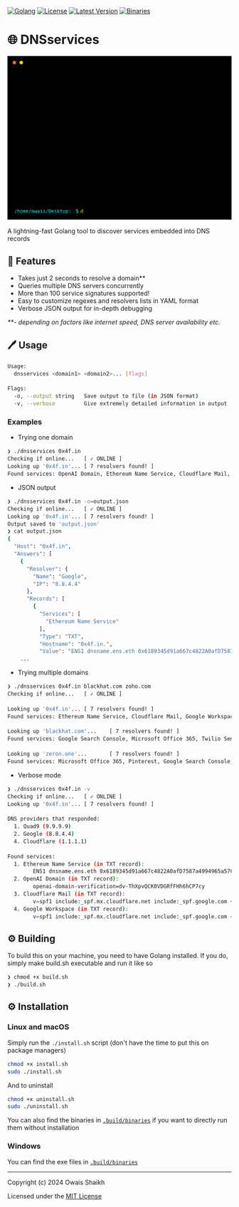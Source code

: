 
[![Golang](https://img.shields.io/badge/Golang-fff.svg?style=flat-square&logo=go)](https://go.dev)
[![License](https://img.shields.io/badge/License-MIT-purple?style=flat-square&logo=libreoffice)](LICENSE)
[![Latest Version](https://img.shields.io/github/v/tag/0x4f53/dnsservices?label=Version&style=flat-square&logo=semver)](https://github.com/0x4f53/dnsservices/releases)
[![Binaries](https://img.shields.io/badge/Binaries-Click%20Here-blue?style=flat-square&logo=dropbox)](.build/binaries/)

# 🌐 DNSservices

![DNSservices GIF](terminal.gif)

A lightning-fast Golang tool to discover services embedded into DNS records

## 🚀 Features
- Takes just 2 seconds to resolve a domain**
- Queries multiple DNS servers concurrently
- More than 100 service signatures supported!
- Easy to customize regexes and resolvers lists in YAML format
- Verbose JSON output for in-depth debugging

_**- depending on factors like internet speed, DNS server availability etc._

## 🖊️ Usage

```bash
Usage:
  dnsservices <domain1> <domain2>... [flags]

Flags:
  -o, --output string   Save output to file (in JSON format)
  -v, --verbose         Give extremely detailed information in output
```
### Examples
- Trying one domain
```bash
❯ ./dnsservices 0x4f.in
Checking if online...   [ ✓ ONLINE ]
Looking up '0x4f.in'... [ 7 resolvers found! ]
Found services: OpenAI Domain, Ethereum Name Service, Cloudflare Mail, Google Workspace
```

- JSON output
```bash
❯ ./dnsservices 0x4f.in -o=output.json
Checking if online...   [ ✓ ONLINE ]
Looking up '0x4f.in'... [ 7 resolvers found! ]
Output saved to 'output.json'
❯ cat output.json
{
  "Host": "0x4f.in",
  "Answers": [
    {
      "Resolver": {
        "Name": "Google",
        "IP": "8.8.4.4"
      },
      "Records": [
        {
          "Services": [
            "Ethereum Name Service"
          ],
          "Type": "TXT",
          "Hostname": "0x4f.in.",
          "Value": "ENS1 dnsname.ens.eth 0x6189345d91a667c4822A0afD7587a4994965a57C",
    ...
```

- Trying multiple domains
```bash
❯ ./dnsservices 0x4f.in blackhat.com zoho.com
Checking if online...   [ ✓ ONLINE ]

Looking up '0x4f.in'... [ 7 resolvers found! ]
Found services: Ethereum Name Service, Cloudflare Mail, Google Workspace, OpenAI Domain

Looking up 'blackhat.com'...    [ 7 resolvers found! ]
Found services: Google Search Console, Microsoft Office 365, Twilio SendGrid, Google Workspace

Looking up 'zeron.one'...       [ 7 resolvers found! ]
Found services: Microsoft Office 365, Pinterest, Google Search Console, MongoDB, Atlassian
```

- Verbose mode
```bash
❯ ./dnsservices 0x4f.in -v
Checking if online...   [ ✓ ONLINE ]
Looking up '0x4f.in'... [ 7 resolvers found! ]

DNS providers that responded:
  1. Quad9 (9.9.9.9)
  2. Google (8.8.4.4)
  4. Cloudflare (1.1.1.1)

Found services: 
  1. Ethereum Name Service (in TXT record):
        ENS1 dnsname.ens.eth 0x6189345d91a667c4822A0afD7587a4994965a57C
  2. OpenAI Domain (in TXT record):
        openai-domain-verification=dv-ThXpvQCK0VDGRfFHh6hCP7cy
  3. Cloudflare Mail (in TXT record):
        v=spf1 include:_spf.mx.cloudflare.net include:_spf.google.com ~all
  4. Google Workspace (in TXT record):
        v=spf1 include:_spf.mx.cloudflare.net include:_spf.google.com ~all
```

## ⚙️ Building

To build this on your machine, you need to have Golang installed.
If you do, simply make build.sh executable and run it like so

```bash
❯ chmod +x build.sh
❯ ./build.sh
```

## ⚙️ Installation
### Linux and macOS

Simply run the `./install.sh` script (don't 
have the time to put this on package managers)

```bash
chmod +x install.sh
sudo ./install.sh
```

And to uninstall

```bash
chmod +x uninstall.sh
sudo ./uninstall.sh
```

You can also find the binaries in [`.build/binaries`](.build/binaries/) if you want to directly run them
without installation

### Windows
You can find the exe files in [`.build/binaries`](.build/binaries/)


---

Copyright (c) 2024  Owais Shaikh

Licensed under the [MIT License](LICENSE)
